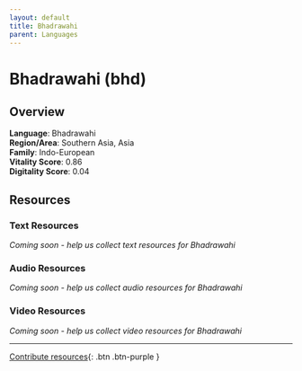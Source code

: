 ```yaml
---
layout: default
title: Bhadrawahi
parent: Languages
---
```


# Bhadrawahi (bhd)

## Overview

**Language**: Bhadrawahi  
**Region/Area**: Southern Asia, Asia  
**Family**: Indo-European  
**Vitality Score**: 0.86  
**Digitality Score**: 0.04  

## Resources

### Text Resources
*Coming soon - help us collect text resources for Bhadrawahi*

### Audio Resources
*Coming soon - help us collect audio resources for Bhadrawahi*

### Video Resources
*Coming soon - help us collect video resources for Bhadrawahi*

---

[Contribute resources](https://fairtrain.github.io/){: .btn .btn-purple }

